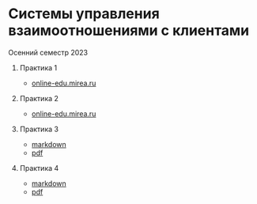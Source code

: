 # Системы управления взаимоотношениями с клиентами

Осенний семестр 2023

1. Практика 1

   * [online-edu.mirea.ru](https://online-edu.mirea.ru/pluginfile.php?file=%2F1136520%2Fmod_resource%2Fcontent%2F4%2F%D0%A1%D0%A3%D0%92%D1%81%D0%9A%20%D0%9F%D0%A01.pdf)

2. Практика 2

   * [online-edu.mirea.ru](https://online-edu.mirea.ru/pluginfile.php?file=%2F1173441%2Fmod_resource%2Fcontent%2F1%2F%D0%A1%D0%A3%D0%92%D1%81%D0%9A%20%D0%9F%D0%A02.pdf)

3. Практика 3

   * [markdown](https://github.com/Metaraddin/kis_crm/blob/main/pract/pract3.md)
   * [pdf](https://github.com/Metaraddin/kis_crm/blob/main/pract/pdf/pract3.pdf)

4. Практика 4

   * [markdown](https://github.com/Metaraddin/kis_crm/blob/main/pract/pract4.md)
   * [pdf](https://github.com/Metaraddin/kis_crm/blob/main/pract/pdf/pract4.pdf)
